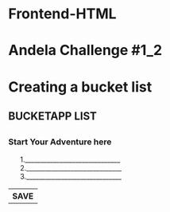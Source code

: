 # Frontend-HTML
Andela Challenge #1_2
=============================================
Creating a bucket list
=============================================
<html>
<head>

<h2>BUCKETAPP LIST<h2>
<h3>Start Your Adventure here </h3>

<body>



<ul style="list-style-type:none">
  <li>1.______________________________</li>
  <li>2.______________________________</li>
  <li>3.______________________________</li>
</ul> 


<table style="width:20%">
<th> SAVE </th>
